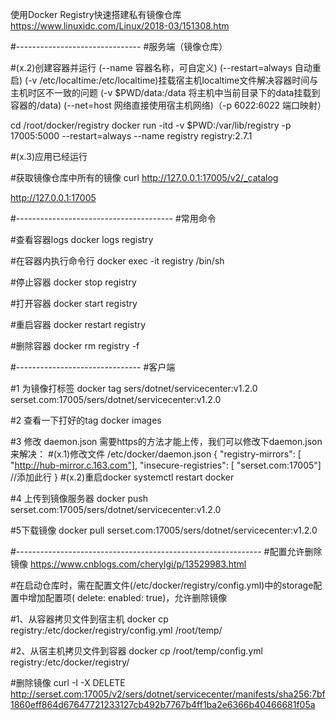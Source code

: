 使用Docker Registry快速搭建私有镜像仓库
https://www.linuxidc.com/Linux/2018-03/151308.htm


#-------------------------------
#服务端（镜像仓库）

 

#(x.2)创建容器并运行
(--name 容器名称，可自定义)
(--restart=always 自动重启)
(-v /etc/localtime:/etc/localtime)挂载宿主机localtime文件解决容器时间与主机时区不一致的问题
(-v $PWD/data:/data 将主机中当前目录下的data挂载到容器的/data)
(--net=host 网络直接使用宿主机网络)（-p 6022:6022 端口映射）

cd /root/docker/registry
docker run -itd -v $PWD:/var/lib/registry -p 17005:5000 --restart=always --name registry registry:2.7.1


#(x.3)应用已经运行

#获取镜像仓库中所有的镜像
curl http://127.0.0.1:17005/v2/_catalog
 
http://127.0.0.1:17005

#---------------------------------------
#常用命令

#查看容器logs
docker logs registry

#在容器内执行命令行
docker exec -it registry /bin/sh

#停止容器
docker stop registry

#打开容器
docker start registry

#重启容器
docker restart registry


#删除容器
docker rm registry -f



#-------------------------------
#客户端

#1 为镜像打标签
docker tag sers/dotnet/servicecenter:v1.2.0  serset.com:17005/sers/dotnet/servicecenter:v1.2.0

#2 查看一下打好的tag
docker images

#3 修改 daemon.json
需要https的方法才能上传，我们可以修改下daemon.json来解决：
#(x.1)修改文件 /etc/docker/daemon.json 
{
  "registry-mirrors": [ "http://hub-mirror.c.163.com"],
  "insecure-registries": [ "serset.com:17005"]   //添加此行
}
#(x.2)重启docker
systemctl  restart docker

#4 上传到镜像服务器
docker push serset.com:17005/sers/dotnet/servicecenter:v1.2.0


 
#5下载镜像
docker pull serset.com:17005/sers/dotnet/servicecenter:v1.2.0





#-------------------------------------------------------------
#配置允许删除镜像
https://www.cnblogs.com/cherylgi/p/13529983.html


#在启动仓库时，需在配置文件(/etc/docker/registry/config.yml)中的storage配置中增加配置项(  delete: enabled: true)，允许删除镜像
 
#1、从容器拷贝文件到宿主机
docker cp registry:/etc/docker/registry/config.yml /root/temp/

#2、从宿主机拷贝文件到容器
docker cp /root/temp/config.yml registry:/etc/docker/registry/


#删除镜像
curl -I -X DELETE http://serset.com:17005/v2/sers/dotnet/servicecenter/manifests/sha256:7bf1860eff864d67647721233127cb492b7767b4ff1ba2e6366b40466681f05a
 



